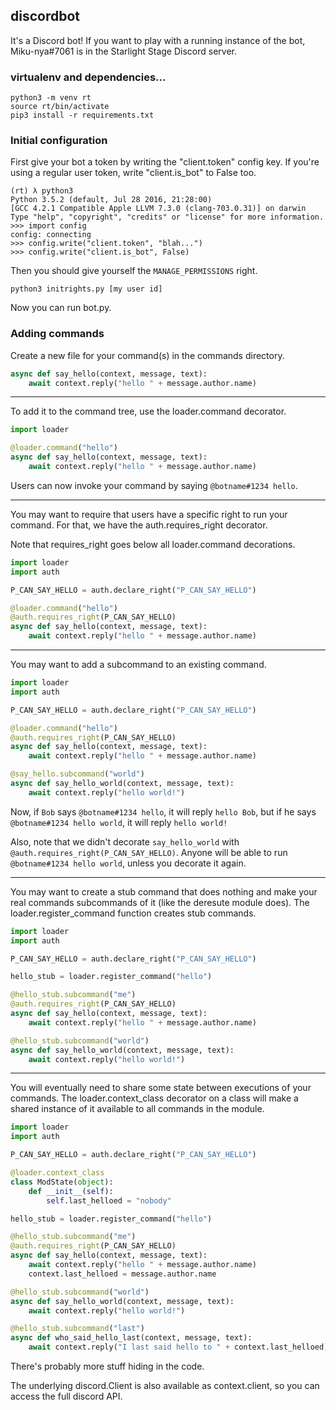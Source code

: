 ## discordbot

It's a Discord bot!
If you want to play with a running instance of the bot, Miku-nya#7061 is in
the Starlight Stage Discord server.

### virtualenv and dependencies...

```
python3 -m venv rt
source rt/bin/activate
pip3 install -r requirements.txt
```

### Initial configuration

First give your bot a token by writing the "client.token" config key.
If you're using a regular user token, write "client.is_bot" to False too.

```
(rt) λ python3
Python 3.5.2 (default, Jul 28 2016, 21:28:00)
[GCC 4.2.1 Compatible Apple LLVM 7.3.0 (clang-703.0.31)] on darwin
Type "help", "copyright", "credits" or "license" for more information.
>>> import config
config: connecting
>>> config.write("client.token", "blah...")
>>> config.write("client.is_bot", False)
```

Then you should give yourself the `MANAGE_PERMISSIONS` right.

```
python3 initrights.py [my user id]
```

Now you can run bot.py.

### Adding commands

Create a new file for your command(s) in the commands directory.

```python
async def say_hello(context, message, text):
    await context.reply("hello " + message.author.name)
```

-----

To add it to the command tree, use the loader.command decorator.

```python
import loader

@loader.command("hello")
async def say_hello(context, message, text):
    await context.reply("hello " + message.author.name)
```

Users can now invoke your command by saying `@botname#1234 hello`.

-----

You may want to require that users have a specific right to run your
command. For that, we have the auth.requires_right decorator.

Note that requires_right goes below all loader.command decorations.

```python
import loader
import auth

P_CAN_SAY_HELLO = auth.declare_right("P_CAN_SAY_HELLO")

@loader.command("hello")
@auth.requires_right(P_CAN_SAY_HELLO)
async def say_hello(context, message, text):
    await context.reply("hello " + message.author.name)
```

-----

You may want to add a subcommand to an existing command.

```python
import loader
import auth

P_CAN_SAY_HELLO = auth.declare_right("P_CAN_SAY_HELLO")

@loader.command("hello")
@auth.requires_right(P_CAN_SAY_HELLO)
async def say_hello(context, message, text):
    await context.reply("hello " + message.author.name)

@say_hello.subcommand("world")
async def say_hello_world(context, message, text):
    await context.reply("hello world!")
```

Now, if `Bob` says `@botname#1234 hello`, it will reply `hello Bob`,
but if he says `@botname#1234 hello world`, it will reply `hello world!`

Also, note that we didn't decorate `say_hello_world` with
`@auth.requires_right(P_CAN_SAY_HELLO)`. Anyone will be able to
run `@botname#1234 hello world`, unless you decorate it again.

-----

You may want to create a stub command that does nothing and make
your real commands subcommands of it (like the deresute module does).
The loader.register_command function creates stub commands.

```python
import loader
import auth

P_CAN_SAY_HELLO = auth.declare_right("P_CAN_SAY_HELLO")

hello_stub = loader.register_command("hello")

@hello_stub.subcommand("me")
@auth.requires_right(P_CAN_SAY_HELLO)
async def say_hello(context, message, text):
    await context.reply("hello " + message.author.name)

@hello_stub.subcommand("world")
async def say_hello_world(context, message, text):
    await context.reply("hello world!")
```

-----

You will eventually need to share some state between executions of your
commands. The loader.context_class decorator on a class will make a shared
instance of it available to all commands in the module.

```python
import loader
import auth

P_CAN_SAY_HELLO = auth.declare_right("P_CAN_SAY_HELLO")

@loader.context_class
class ModState(object):
    def __init__(self):
        self.last_helloed = "nobody"

hello_stub = loader.register_command("hello")

@hello_stub.subcommand("me")
@auth.requires_right(P_CAN_SAY_HELLO)
async def say_hello(context, message, text):
    await context.reply("hello " + message.author.name)
    context.last_helloed = message.author.name

@hello_stub.subcommand("world")
async def say_hello_world(context, message, text):
    await context.reply("hello world!")

@hello_stub.subcommand("last")
async def who_said_hello_last(context, message, text):
    await context.reply("I last said hello to " + context.last_helloed)
```

There's probably more stuff hiding in the code.

The underlying discord.Client is also available as context.client,
so you can access the full discord API.
